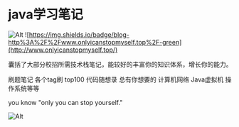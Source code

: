 # java学习笔记
![Alt](https://img.shields.io/github/stars/zzzzzzzzyt/JavaLearningNotes) ![https://img.shields.io/badge/blog-http%3A%2F%2Fwww.onlyicanstopmyself.top%2F-green](http://www.onlyicanstopmyself.top/)

囊括了大部分校招所需技术栈笔记，能较好的丰富你的知识体系，增长你的能力。

刷题笔记 各个tag刷 top100 代码随想录 总有你想要的
计算机网络 Java虚拟机 操作系统等等

you know "only you can stop yourself."


![Alt](https://repobeats.axiom.co/api/embed/e19a23ac32abb2e860c02d1003c848b001c63b2b.svg "Repobeats analytics image")

